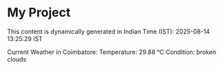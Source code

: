 # My Project

This content is dynamically generated in Indian Time (IST): 2025-08-14 13:25:29 IST


Current Weather in Coimbatore:
Temperature: 29.88 °C
Condition: broken clouds
